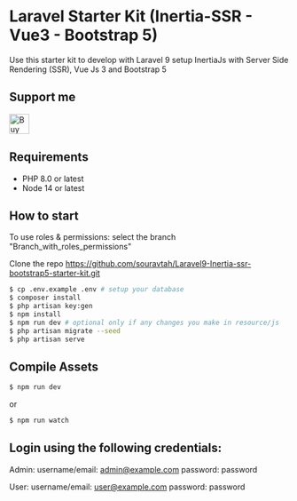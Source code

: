 # Laravel Starter Kit (Inertia-SSR - Vue3 - Bootstrap 5)

Use this starter kit to develop with Laravel 9 setup InertiaJs with Server Side Rendering (SSR), Vue Js 3 and Bootstrap 5

## Support me

<a href='https://ko-fi.com/J3J4BZD4N' target='_blank'><img height='36' style='border:0px;height:36px;' src='https://cdn.ko-fi.com/cdn/kofi2.png?v=3' border='0' alt='Buy Me a Coffee at ko-fi.com' /></a>

## Requirements

* PHP 8.0 or latest
* Node 14 or latest

## How to start 
To use roles & permissions: select the branch "Branch_with_roles_permissions"

Clone the repo https://github.com/souravtah/Laravel9-Inertia-ssr-bootstrap5-starter-kit.git
```bash
$ cp .env.example .env # setup your database
$ composer install
$ php artisan key:gen
$ npm install
$ npm run dev # optional only if any changes you make in resource/js
$ php artisan migrate --seed
$ php artisan serve
```

## Compile Assets

```bash
$ npm run dev
```

or

```bash
$ npm run watch
```
## Login using the following credentials:

Admin: 
username/email: admin@example.com
password: password

User: 
username/email: user@example.com
password: password
